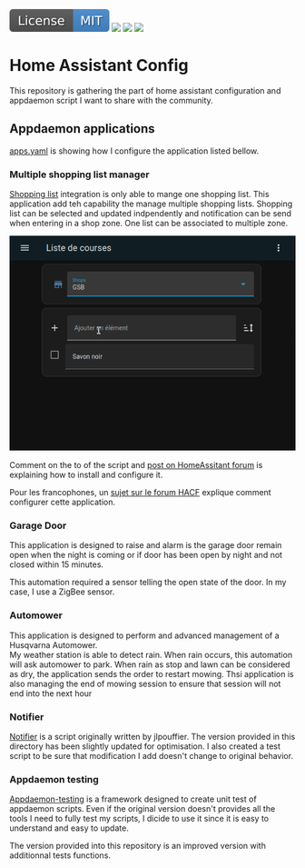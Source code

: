 <a href="LICENSE">![](images/license.svg)</a> 
<a href="https://xavierberger.github.io/homeassistant-config/">![](https://xavierberger.github.io/homeassistant-config/pylint.svg)</a>
<a href="https://xavierberger.github.io/homeassistant-config/">![](https://xavierberger.github.io/homeassistant-config/pytest.svg)</a>
<a href="https://xavierberger.github.io/homeassistant-config/">![](https://xavierberger.github.io/homeassistant-config/coverage.svg)</a>

# Home Assistant Config

This repository is gathering the part of home assistant configuration and appdaemon script I want to share with the community.


## Appdaemon applications

[apps.yaml](appdaemon/apps.yaml) is showing how I configure the application listed bellow.

### Multiple shopping list manager

[Shopping list](https://www.home-assistant.io/integrations/shopping_list/) integration is only able to mange one shopping list. This application add teh capability the manage multiple shopping lists. Shopping list can be selected and updated indpendently and notification can be send when entering in a shop zone. One list can be associated to multiple zone.

![demo](images/MultipleShoppingList_demo2.gif)

Comment on the to of the script and [post on HomeAssitant forum](https://community.home-assistant.io/t/an-appdaemon-solution-for-multiple-shopping-list/608858?u=xavb) is explaining how to install and configure it. 

Pour les francophones, un [sujet sur le forum HACF](https://forum.hacf.fr/t/liste-de-courses-multiples-multiple-shopping-lists/27450) explique comment configurer cette application.

### Garage Door

This application is designed to raise and alarm is the garage door remain open when the night is coming or if door has been open by night and not closed within 15 minutes.

This automation required a sensor telling the open state of the door. In my case, I use a ZigBee sensor.

### Automower

This application is designed to perform and advanced management of a Husqvarna Automower.  
My weather station is able to detect rain. When rain occurs, this automation will ask automower to park. When rain as stop and lawn can be considered as dry, the application sends the order to restart mowing.
Thsi application is also managing the end of mowing session to ensure that session will not end into the next hour

### Notifier

[Notifier](https://github.com/jlpouffier/home-assistant-config/blob/master/appdaemon/apps/notifier.py) is a script originally written by jlpouffier. The version provided in this directory has been slightly updated for optimisation. I also created a test script to be sure that modification I add doesn't change to original behavior.

### Appdaemon testing

[Appdaemon-testing](https://github.com/nickw444/appdaemon-testing) is a framework designed to create unit test of appdaemon scripts. Even if the original version doesn't provides all the tools I need to fully test my scripts, I dicide to use it since it is easy to understand and easy to update.

The version provided into this repository is an improved version with additionnal tests functions. 